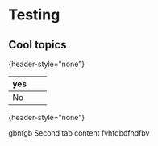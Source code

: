 # Testing 

## Cool topics

{header-style="none"} 

| yes |   |   |
|-----|---|---|
| No  |   |   |
{header-style="none"}

<tabs>
<tab title="First tabgbkjgjb">
gbnfgb
</tab>
<tab title="Second tab">
Second tab content
fvhfdbdfhdfbv
</tab>
</tabs>